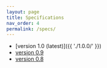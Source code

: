 ```yaml
---
layout: page
title: Specifications
nav_order: 4
permalink: /specs/
---
```



- [version 1.0 (latest)]({{ './1.0.0/' }})
- [version 0.9](https://github.com/tudelft3d/cityjson/blob/0.9/docs/specs.rst)
- [version 0.8](https://github.com/tudelft3d/cityjson/blob/0.8/docs/specs.rst)

